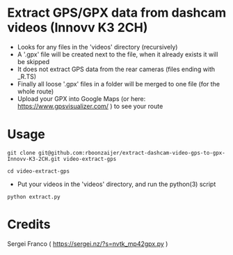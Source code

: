 # Extract GPS/GPX data from dashcam videos (Innovv K3 2CH)

- Looks for any files in the 'videos' directory (recursively)
- A '.gpx' file will be created next to the file, when it already exists it will be skipped
- It does not extract GPS data from the rear cameras (files ending with _R.TS)
- Finally all loose '.gpx' files in a folder will be merged to one file (for the whole route)
- Upload your GPX into Google Maps (or here: https://www.gpsvisualizer.com/ ) to see your route

# Usage

```
git clone git@github.com:rboonzaijer/extract-dashcam-video-gps-to-gpx-Innovv-K3-2CH.git video-extract-gps

cd video-extract-gps
```

- Put your videos in the 'videos' directory, and run the python(3) script

```
python extract.py
```

# Credits
Sergei Franco ( https://sergei.nz/?s=nvtk_mp42gpx.py )
